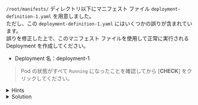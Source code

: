 `/root/manifests/` ディレクトリ以下にマニフェスト ファイル `deployment-definition-1.yaml` を用意しました。  
ただし、この `deployment-definition-1.yaml` にはいくつかの誤りが含まれています。  
誤りを修正した上で、このマニフェスト ファイルを使用して正常に実行される Deployment を作成してください。

- Deployment 名：deployment-1

> Pod の状態がすべて `Running` になったことを確認してから [**CHECK**] をクリックしてください。

<details>
  <summary>Hints</summary>

誤りを含んだマニフェスト ファイルを使用して Deployment を作成しようとする際に表示されるエラーメッセージから、誤りの内容を推測することができます。  
マニフェスト ファイルから Deployment などのオブジェクトを作成する場合には `kubectl apply -f` コマンドを使用します。

</details>

<details>
  <summary>Solution</summary>

`deployment-definition-1.yaml` の `kind` と `image` を修正し以下のように更新します。

```
apiVersion: apps/v1
kind: Deployment
metadata:
  name: deployment-1
spec:
  replicas: 2
  selector:
    matchLabels:
      name: deployment-1
  template:
    metadata:
      labels:
        name: deployment-1
    spec:
      containers:
      - name: busybox-container
        image: busybox
        command:
        - sh
        - "-c"
        - echo Hello Kubernetes! && sleep 3600

```

更新したら `kubectl apply -f /root/manifests/deployment-definition-1.yaml`{{execute}} を実行します。

</details>